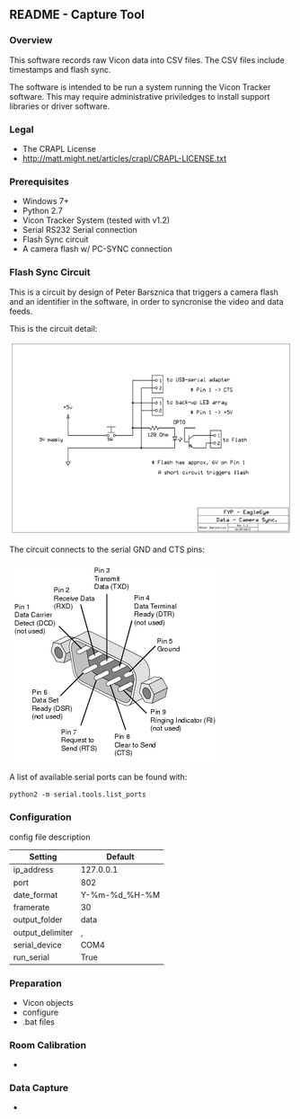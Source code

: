 ## README - Capture Tool

### Overview
This software records raw Vicon data into CSV files. The CSV files include 
timestamps and flash sync.

The software is intended to be run a system running the Vicon Tracker software. 
This may require administrative priviledges to install support libraries or 
driver software.

### Legal
* The CRAPL License
* http://matt.might.net/articles/crapl/CRAPL-LICENSE.txt

### Prerequisites
* Windows 7+
* Python 2.7
* Vicon Tracker System (tested with v1.2)
* Serial RS232 Serial connection
* Flash Sync circuit
* A camera flash w/ PC-SYNC connection

### Flash Sync Circuit
This is a circuit by design of Peter Barsznica that triggers a camera flash and 
an identifier in the software, in order to syncronise the video and data feeds.

This is the circuit detail:

![Circuit Sync](assets/sync_circuit_small.png)

The circuit connects to the serial GND and CTS pins:

![Serial Pinout](assets/pinouts_serial.gif)

A list of available serial ports can be found with:
```
python2 -m serial.tools.list_ports
```

### Configuration
config file description

| Setting          | Default       |
| ---------------- | ------------- |
| ip_address       | 127.0.0.1     |
| port             | 802           |
| date_format      | Y-%m-%d_%H-%M |
| framerate        | 30            |
| output_folder    | data          |
| output_delimiter | ,             |
| serial_device    | COM4          |
| run_serial       | True          |

### Preparation
* Vicon objects
* configure
* .bat files

### Room Calibration
* 

### Data Capture
* 


